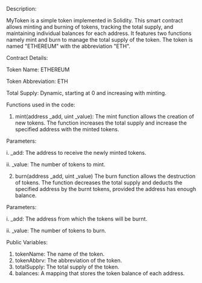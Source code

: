 Description:

MyToken is a simple token implemented in Solidity. This smart contract allows minting and burning of tokens, tracking the total supply, and maintaining individual balances for each address.
It features two functions namely mint and burn to manage the total supply of the token.
The token is named "ETHEREUM" with the abbreviation "ETH".

Contract Details:

  Token Name: ETHEREUM
  
  Token Abbreviation: ETH
  
  Total Supply: Dynamic, starting at 0 and increasing with minting.

  Functions used in the code:
  
  1. mint(address _add, uint _value):
  The mint function allows the creation of new tokens. The function increases the total supply and increase the specified address with the minted tokens.
  
  Parameters:

  i.  _add: The address to receive the newly minted tokens.
  
  ii. _value: The number of tokens to mint.

  
  2. burn(address _add, uint _value)
  The burn function allows the destruction of tokens. The function decreases the total supply and deducts the specified address by the burnt tokens, provided the address has   enough balance.

   Parameters:

  i.  _add: The address from which the tokens will be burnt.
  
  ii. _value: The number of tokens to burn.

 Public Variables:

   1. tokenName: The name of the token.
   2. tokenAbbrv: The abbreviation of the token.
   3. totalSupply: The total supply of the token.
   4. balances: A mapping that stores the token balance of each address.
